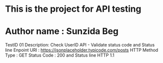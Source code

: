 # This is the project for API testing
# Author name : Sunzida Beg
TestID 01
Description: Check UserID  API - Validate status code and Status line
Enpoint URI : https://jsonplaceholder.typicode.com/posts
HTTP Method Type : GET
Status Code : 200 and Status line HTTP 1.1

